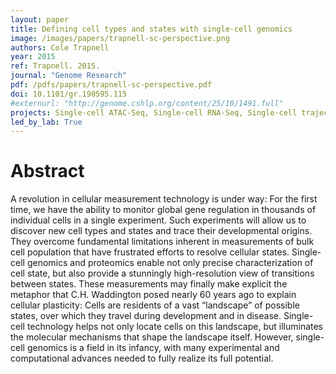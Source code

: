 ```yaml
---
layout: paper
title: Defining cell types and states with single-cell genomics
image: /images/papers/trapnell-sc-perspective.png
authors: Cole Trapnell
year: 2015
ref: Trapnell. 2015.
journal: "Genome Research"
pdf: /pdfs/papers/trapnell-sc-perspective.pdf
doi: 10.1101/gr.190595.115
#externurl: "http://genome.cshlp.org/content/25/10/1491.full"
projects: Single-cell ATAC-Seq, Single-cell RNA-Seq, Single-cell trajectory analysis
led_by_lab: True
---
```


# Abstract

A revolution in cellular measurement technology is under way: For the first time, we have the ability to monitor global gene regulation in thousands of individual cells in a single experiment. Such experiments will allow us to discover new cell types and states and trace their developmental origins. They overcome fundamental limitations inherent in measurements of bulk cell population that have frustrated efforts to resolve cellular states. Single-cell genomics and proteomics enable not only precise characterization of cell state, but also provide a stunningly high-resolution view of transitions between states. These measurements may finally make explicit the metaphor that C.H. Waddington posed nearly 60 years ago to explain cellular plasticity: Cells are residents of a vast “landscape” of possible states, over which they travel during development and in disease. Single-cell technology helps not only locate cells on this landscape, but illuminates the molecular mechanisms that shape the landscape itself. However, single-cell genomics is a field in its infancy, with many experimental and computational advances needed to fully realize its full potential.
